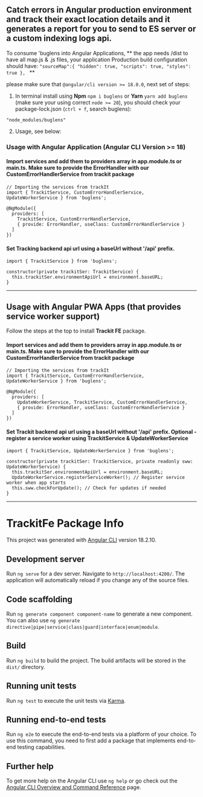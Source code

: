 

## Catch errors in Angular production environment and track their exact location details and it generates a report for you to send to ES server or a custom indexing logs api.


To consume 'buglens into Angular Applications, 
**
the app needs /dist to have all map.js & .js files, your application Production build configuration should have:
`"sourceMap":{
      "hidden": true,
      "scripts": true,
      "styles": true
    },
`
** 

please make sure that `@angular/cli version >= 18.0.0`, next set of steps:

1) In terminal install using **Npm** `npm i buglens` or **Yarn** `yarn add buglens` (make sure your using correct `node >= 20`), you should check your package-lock.json (`ctrl + f`, search buglens):
```
"node_modules/buglens"
```
2) Usage, see below:

### Usage with Angular Application (Angular CLI Version >= 18)

#### Import services and add them to providers array in app.module.ts or main.ts. Make sure to provide the ErrorHandler with our CustomErrorHandlerService from trackit package

```
// Importing the services from trackIt
import { TrackitService, CustomErrorHandlerService, UpdateWorkerService } from 'buglens';

@NgModule({
  providers: [
    TrackitService, CustomErrorHandlerService,
    { provide: ErrorHandler, useClass: CustomErrorHandlerService }
  ]
})
```

#### Set Tracking backend api url using a baseUrl without '/api' prefix.
```
import { TrackitService } from 'buglens';

constructor(private trackitSer: TrackitService) {
  this.trackitSer.environmentApiUrl = environment.baseURL;
}
```

---

## Usage with Angular PWA Apps (that provides service worker support)

Follow the steps at the top to install **Trackit FE** package.

#### Import services and add them to providers array in app.module.ts or main.ts. Make sure to provide the ErrorHandler with our CustomErrorHandlerService from trackit package

```
// Importing the services from trackIt
import { TrackitService, CustomErrorHandlerService, UpdateWorkerService } from 'buglens';

@NgModule({
  providers: [
    UpdateWorkerService, TrackitService, CustomErrorHandlerService,
    { provide: ErrorHandler, useClass: CustomErrorHandlerService }
  ]
})
```

#### Set Trackit backend api url using a baseUrl without '/api' prefix. Optional - register a service worker using TrackitService & UpdateWorkerService
```
import { TrackitService, UpdateWorkerService } from 'buglens';

constructor(private trackitSer: TrackitService, private readonly sww: UpdateWorkerService) {
  this.trackitSer.environmentApiUrl = environment.baseURL;
  UpdateWorkerService.registerServiceWorker(); // Register service worker when app starts
  this.sww.checkForUpdate(); // Check for updates if needed
}
```

---

# TrackitFe Package Info

This project was generated with [Angular CLI](https://github.com/angular/angular-cli) version 18.2.10.

## Development server

Run `ng serve` for a dev server. Navigate to `http://localhost:4200/`. The application will automatically reload if you change any of the source files.

## Code scaffolding

Run `ng generate component component-name` to generate a new component. You can also use `ng generate directive|pipe|service|class|guard|interface|enum|module`.

## Build

Run `ng build` to build the project. The build artifacts will be stored in the `dist/` directory.

## Running unit tests

Run `ng test` to execute the unit tests via [Karma](https://karma-runner.github.io).

## Running end-to-end tests

Run `ng e2e` to execute the end-to-end tests via a platform of your choice. To use this command, you need to first add a package that implements end-to-end testing capabilities.

## Further help

To get more help on the Angular CLI use `ng help` or go check out the [Angular CLI Overview and Command Reference](https://angular.dev/tools/cli) page.
